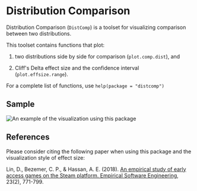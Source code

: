 # Distribution Comparison

Distribution Comparison (`DistComp`) is a toolset for visualizing comparison between two distributions.

This toolset contains functions that plot:

1) two distributions side by side for comparison (`plot.comp.dist`), and

2) Cliff's Delta effect size and the confidence interval (`plot.effsize.range`).

For a complete list of functions, use `help(package = "distcomp")`

## Sample

![An example of the visualization using this package](https://www.researchgate.net/profile/Dayi_Lin/publication/317570653/figure/fig12/AS:505247923949568@1497471900201/Distribution-of-the-positive-review-rate-during-and-after-leaving-the-early-access-stage.png)

## References
Please consider citing the following paper when using this package and the visualization style of effect size:

Lin, D., Bezemer, C. P., & Hassan, A. E. (2018). [An empirical study of early access games on the Steam platform. Empirical Software Engineering](https://www.researchgate.net/publication/317570653_An_Empirical_Study_of_Early_Access_Games_on_the_Steam_Platform), 23(2), 771-799.
